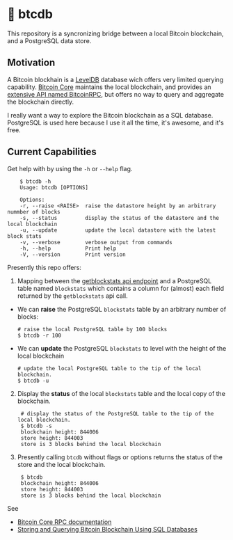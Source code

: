 # 🧰 btcdb

This repository is a syncronizing bridge between a local Bitcoin blockchain, and a PostgreSQL 
data store.

## Motivation

A Bitcoin blockhain is a [LevelDB](https://en.wikipedia.org/wiki/LevelDB) database wich offers 
very limited querying capability. [Bitcoin Core](https://bitcoin.org/en/bitcoin-core/) maintains 
the local blockchain, and provides an [extensive API named BitcoinRPC](https://developer.bitcoin.org/reference/rpc/), 
but offers no way to query and aggregate the blockchain directly.


I really want a way to explore the Bitcoin blockchain as a SQL database. PostgreSQL is used here 
because I use it all the time, it's awesome, and it's free.

## Current Capabilities

Get help with by using the `-h` or `--help` flag.

        $ btcdb -h
        Usage: btcdb [OPTIONS]

        Options:
        -r, --raise <RAISE>  raise the datastore height by an arbitrary nummber of blocks
        -s, --status         display the status of the datastore and the local blockchain
        -u, --update         update the local datastore with the latest block stats
        -v, --verbose        verbose output from commands
        -h, --help           Print help
        -V, --version        Print version

Presently this repo offers:

1. Mapping between the [getblockstats api endpoint](https://developer.bitcoin.org/reference/rpc/getblockstats.html)
and a PostgreSQL table named `blockstats` which contains a column for (almost) each field returned
by the `getblockstats` api call.
  * We can **raise** the PostgreSQL `blockstats` table by an arbitrary number of blocks:

        # raise the local PostgreSQL table by 100 blocks    
        $ btcdb -r 100

  * We can **update** the PostgreSQL `blockstats` to level with the height of the local blockchain
      
        # update the local PostgreSQL table to the tip of the local blockchain.  
        $ btcdb -u 


2. Display the **status** of the local `blockstats` table and the local copy of the blockchain.

        # display the status of the PostgreSQL table to the tip of the local blockchain.  
        $ btcdb -s
        blockchain height: 844006
        store height: 844003
        store is 3 blocks behind the local blockchain

3. Presently calling `btcdb` without flags or options returns the status of the store and the
local blockchain.

        $ btcdb
        blockchain height: 844006
        store height: 844003
        store is 3 blocks behind the local blockchain 


See 
* [Bitcoin Core RPC documentation](https://developer.bitcoin.org/reference/rpc/index.html)
* [Storing and Querying Bitcoin Blockchain Using SQL Databases](https://files.eric.ed.gov/fulltext/EJ1219543.pdf)
